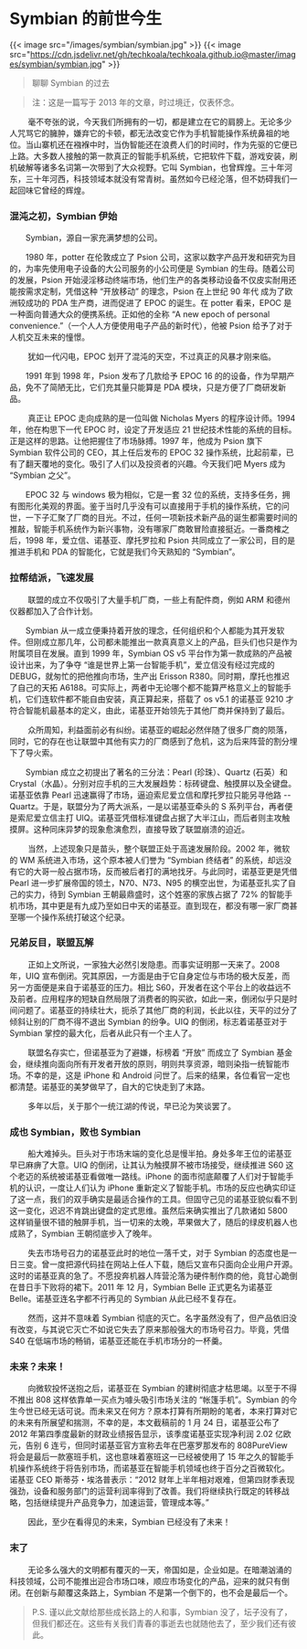 # Symbian 的前世今生

   {{< image src="/images/symbian/symbian.jpg" >}} 
   {{< image src="https://cdn.jsdelivr.net/gh/techkoala/techkoala.github.io@master/images/symbian/symbian.jpg" >}} 

>聊聊 Symbian 的过去

<!--more-->

>注：这是一篇写于 2013 年的文章，时过境迁，仅表怀念。

&emsp;&emsp; 毫不夸张的说，今天我们所拥有的一切，都是建立在它的肩膀上。无论多少人咒骂它的臃肿，嫌弃它的卡顿，都无法改变它作为手机智能操作系统鼻祖的地位。当山寨机还在襁褓中时，当伪智能还在浪费人们的时间时，作为先驱的它便已上路。大多数人接触的第一款真正的智能手机系统，它把软件下载，游戏安装，刷机破解等诸多名词第一次带到了大众视野。它叫 Symbian，也曾辉煌。三十年河东，三十年河西，科技领域本就没有常青树。虽然如今已经沦落，但不妨碍我们一起回味它曾经的辉煌。



### 混沌之初，Symbian 伊始

​&emsp;&emsp;Symbian，源自一家充满梦想的公司。

&emsp;&emsp;1980 年，potter 在伦敦成立了 Psion 公司，这家以数字产品开发和研究为目的，为率先使用电子设备的大公司服务的小公司便是 Symbian 的生母。随着公司的发展，Psion 开始浸淫移动终端市场，他们生产的各类移动设备不仅皮实耐用还能按需求定制，凭借这种 “开放移动” 的理念，Psion 在上世纪 90 年代 成为了欧洲较成功的 PDA 生产商，进而促进了 EPOC 的诞生。在 potter 看来，EPOC 是一种面向普通大众的便携系统。正如他的全称 “A new epoch of personal convenience.”（一个人人方便使用电子产品的新时代），他被 Psion 给予了对于人机交互未来的憧憬。

&emsp;&emsp; 犹如一代闪电，EPOC 划开了混沌的天空，不过真正的风暴才刚来临。

&emsp;&emsp;1991 年到 1998 年，Psion 发布了几款给予 EPOC 16 的的设备，作为早期产品，免不了简陋无比，它们充其量只能算是 PDA 模块，只是方便了厂商研发新品。

&emsp;&emsp; 真正让 EPOC 走向成熟的是一位叫做 Nicholas Myers 的程序设计师。1994 年，他在构思下一代 EPOC 时，设定了开发适应 21 世纪技术性能的系统的目标。正是这样的思路。让他把握住了市场脉搏。1997 年，他成为 Psion 旗下 Symbian 软件公司的 CEO，其上任后发布的 EPOC 32 操作系统，比起前辈，已有了翻天覆地的变化。吸引了人们以及投资者的兴趣。今天我们吧 Myers 成为 “Symbian 之父”。

&emsp;&emsp;EPOC 32 与 windows 极为相似，它是一套 32 位的系统，支持多任务，拥有图形化美观的界面。鉴于当时几乎没有可以直接用于手机的操作系统，它的问世，一下子汇聚了厂商的目光。不过，任何一项新技术新产品的诞生都需要时间的推敲，智能手机系统作为新兴事物，没有哪家厂商敢冒险直接挺近。一番商榷之后，1998 年，爱立信、诺基亚、摩托罗拉和 Psion 共同成立了一家公司，目的是推进手机和 PDA 的智能化，它就是我们今天熟知的 “Symbian”。



### 拉帮结派，飞速发展

&emsp;&emsp; 联盟的成立不仅吸引了大量手机厂商，一些上有配件商，例如 ARM 和德州仪器都加入了合作计划。

&emsp;&emsp;Symbian 从一成立便秉持着开放的理念，任何组织和个人都能为其开发软件。但刚成立那几年，公司都未能推出一款真真意义上的产品，巨头们也只是作为附属项目在发展。直到 1999 年，Symbian OS v5 平台作为第一款成熟的产品被设计出来，为了争夺 “谁是世界上第一台智能手机”，爱立信没有经过完成的 DEBUG，就匆忙的把他推向市场，生产出 Erisson R380。同时期，摩托也推迟了自己的天拓 A6188。可实际上，两者中无论哪个都不能算严格意义上的智能手机，它们连软件都不能自由安装，真正算起来，搭载了 os v5.1 的诺基亚 9210 才符合智能机最基本的定义，由此，诺基亚开始领先于其他厂商并保持到了最后。

&emsp;&emsp; 众所周知，利益面前必有纠纷。诺基亚的崛起必然伴随了很多厂商的陨落，同时，它的存在也让联盟中其他有实力的厂商感到了危机，这为后来阵营的割分埋下了导火索。

&emsp;&emsp;Symbian 成立之初提出了著名的三分法：Pearl (珍珠）、Quartz (石英）和 Crystal（水晶）。分别对应手机的三大发展趋势：标砖键盘、触摸屏以及全键盘。诺基亚依靠 Pearl 迅速赢得了市场，逼迫索尼爱立信和摩托罗拉只能另寻他路 --Quartz。于是，联盟分为了两大派系，一是以诺基亚牵头的 S 系列平台，再者便是索尼爱立信主打 UIQ。诺基亚凭借标准键盘占据了大半江山，而后者则主攻触摸屏。这种同床异梦的现象愈演愈烈，直接导致了联盟崩溃的迫近。

&emsp;&emsp; 当然，上述现象只是苗头，整个联盟正处于高速发展阶段。2002 年，微软的 WM 系统进入市场，这个原本被人们誉为 “Symbian 终结者” 的系统，却远没有它的大哥一般占据市场，反而被后者打的满地找牙。与此同时，诺基亚更是凭借 Pearl 进一步扩展帝国的领土，N70、N73、N95 的横空出世，为诺基亚扎实了自己的实力，待到 Symbian 王朝最鼎盛时，这个姓塞的家族占据了 72% 的智能手机市场，其中更是有九成乃至如日中天的诺基亚。直到现在，都没有哪一家厂商甚至哪一个操作系统打破这个纪录。



### 兄弟反目，联盟瓦解

&emsp;&emsp; 正如上文所说，一家独大必然引发隐患。而事实证明那一天来了。2008 年，UIQ 宣布倒闭。究其原因，一方面是由于它自身定位与市场的极大反差，而另一方面便是来自于诺基亚的压力。相比 S60，开发者在这个平台上的收益远不及前者。应用程序的短缺自然局限了消费者的购买欲，如此一来，倒闭似乎只是时间问题了。诺基亚的持续壮大，扼杀了其他厂商的利润，长此以往，天平的过分了倾斜让别的厂商不得不退出 Symbian 的纷争。UIQ 的倒闭，标志着诺基亚对于 Symbian 掌控的最大化，后者从此只有一个主人了。

&emsp;&emsp; 联盟名存实亡，但诺基亚为了避嫌，标榜着 “开放” 而成立了 Symbian 基金会，继续推向面向所有开发者开放的原则，明则共享资源，暗则染指一统智能市场。不幸的是，这是 iPhone 和 Android 问世了。后来的结果，各位看官一定也都清楚。诺基亚的美梦做早了，自大的它快走到了末路。

&emsp;&emsp; 多年以后，关于那个一统江湖的传说，早已沦为笑谈罢了。



### 成也 Symbian，败也 Symbian

&emsp;&emsp; 船大难掉头。巨头对于市场末端的变化总是慢半拍。身处多年王位的诺基亚早已麻痹了大意。UIQ 的倒闭，让其认为触摸屏不被市场接受，继续推进 S60 这个老迈的系统被诺基亚看做唯一路线。iPhone 的面市彻底颠覆了人们对于智能手机的认识，一度让人们认为 iPhone 重新定义了智能手机。市场的反应也确实印证了这一点，我们的双手确实是最适合操作的工具。但固守己见的诺基亚貌似看不到这一变化，迟迟不肯跳出键盘的定式思维。虽然后来确实推出了几款诸如 5800 这样销量很不错的触屏手机，当一切来的太晚，苹果做大了，随后的绿皮机器人也成熟了，Symbian 王朝彻底步入了晚年。

&emsp;&emsp; 失去市场号召力的诺基亚此时的地位一落千丈，对于 Symbian 的态度也是一日三变。曾一度把源代码挂在网站上任人下载，随后又宣布只面向企业用户开源。这时的诺基亚真的急了。不愿投奔机器人阵营沦落为硬件制作商的他，竟甘心跪倒在昔日手下败将的裙下。2011 年 12 月，Symbian Belle 正式更名为诺基亚 Belle。诺基亚连名字都不行再见的 Symbian 从此已经不复存在。

&emsp;&emsp; 然而，这并不意味着 Symbian 彻底的灭亡。名字虽然没有了，但产品依旧没有改变，与其说它灭亡不如说它失去了原来那般强大的市场号召力。毕竟，凭借 S40 在低端市场的畅销，诺基亚还能在手机市场分的一杯羹。



### 未来？未来！

&emsp;&emsp; 向微软投怀送抱之后，诺基亚在 Symbian 的建树彻底才枯思竭。以至于不得不推出 808 这样依靠单一买点为噱头吸引市场关注的 “帐篷手机”。Symbian 的今生今世已经无话可说。而未来又在何方？原本打算有所期盼的笔者，本来打算对它的未来有所展望和揣测，不幸的是，本文截稿前的 1 月 24 日，诺基亚公布了 2012 年第四季度最新的财政业绩报告显示，该季度诺基亚实现净利润 2.02 亿欧元，告别 6 连亏，但同时诺基亚官方宣称去年在巴塞罗那发布的 808PureView 将会是最后一款塞班手机，这也意味着塞班这一已经被使用了 15 年之久的智能手机操作系统终于将告别市场，而诺基亚在智能手机领域也终于百分之百微软化。 诺基亚 CEO 斯蒂芬・埃洛普表示：“2012 财年上半年相对艰难，但第四财季表现强劲，设备和服务部门的运营利润率得到了改善。我们将继续执行既定的转移战略，包括继续提升产品竞争力，加速运营，管理成本等。”

&emsp;&emsp; 因此，至少在看得见的未来，Symbian 已经没有了未来！



### 末了

&emsp;&emsp; 无论多么强大的文明都有覆灭的一天，帝国如是，企业如是。在暗潮汹涌的科技领域，公司不能推出迎合市场口味，顺应市场变化的产品，迎来的就只有倒闭。在创新与颠覆这条路上，Symbian 不是第一个倒下的，也不会是最后一个。

>P.S. 谨以此文献给那些成长路上的人和事，Symbian 没了，坛子没有了，但我们都还在。这些有关我们青春的事逝去也就随他去了，至少我们还有彼此。
